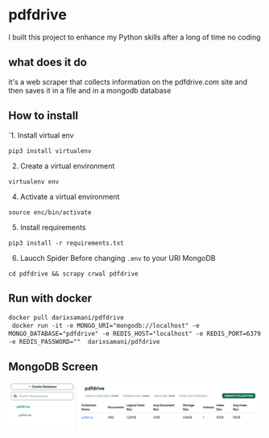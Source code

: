 # pdfdrive
I built this project to enhance my Python skills after a long of time no coding


## what does it do

it's a web scraper that collects information on the pdfdrive.com site and then saves it in a file and in a mongodb database


## How to install

`1. Install virtual env
  ```
  pip3 install virtualenv
  ```
2. Create  a virtual environment
```
virtualenv env
```
4. Activate a virtual environment
```
source enc/bin/activate
```
5. Install requirements
```
pip3 install -r requirements.txt
```
6. Laucch Spider
  Before changing `.env` to your URI MongoDB
```
cd pdfdrive && scrapy crwal pdfdrive
```


## Run with docker

```
docker pull darixsamani/pdfdrive
 docker run -it -e MONGO_URI="mongodb://localhost" -e  MONGO_DATABASE="pdfdrive" -e REDIS_HOST="localhost" -e REDIS_PORT=6379 -e REDIS_PASSWORD=""  darixsamani/pdfdrive
```

## MongoDB Screen
![Mongo image](./mongodb.png)
